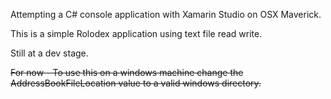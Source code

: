 Attempting a C# console application with Xamarin Studio on OSX Maverick.

This is a simple Rolodex application using text file read write.

Still at a dev stage.

<del>For now - To use this on a windows machine change the AddressBookFileLocation value to a valid windows directory.</del>
